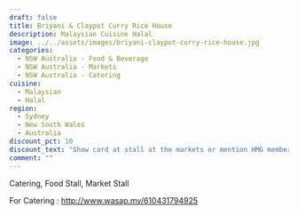 ```yaml
---
draft: false
title: Briyani & Claypot Curry Rice House
description: Malaysian Cuisine Halal
image: ../../assets/images/briyani-claypot-curry-rice-house.jpg
categories:
  - NSW Australia - Food & Beverage
  - NSW Australia - Markets
  - NSW Australia - Catering
cuisine:
  - Malaysian
  - Halal
region:
  - Sydney
  - New South Wales
  - Australia
discount_pct: 10
discount_text: "Show card at stall at the markets or mention HMG members for catering\t"
comment: ""
---
```

Catering, Food Stall, Market Stall

For Catering : http://www.wasap.my/610431794925
